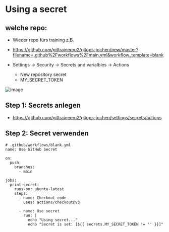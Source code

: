 # Using a secret 

## welche repo:

  * Wieder repo fürs training z.B.
  * https://github.com/gittrainereu2/gitops-jochen/new/master?filename=.github%2Fworkflows%2Fmain.yml&workflow_template=blank

  * Settings -> Security -> Secrets and varialbles  -> Actions
    * New repository secret
    * MY_SECRET_TOKEN

![image](https://github.com/user-attachments/assets/17bd0dbd-4c70-45a8-ac98-6e09a3184cab)


## Step 1: Secrets anlegen 

  * https://github.com/gittrainereu2/gitops-jochen/settings/secrets/actions



## Step 2: Secret verwenden 

```
# .github/workflows/blank.yml 
name: Use GitHub Secret

on:
  push:
    branches:
      - main

jobs:
  print-secret:
    runs-on: ubuntu-latest
    steps:
      - name: Checkout code
        uses: actions/checkout@v3

      - name: Use secret
        run: |
          echo "Using secret..."
          echo "Secret is set: [${{ secrets.MY_SECRET_TOKEN != '' }}]"

```
